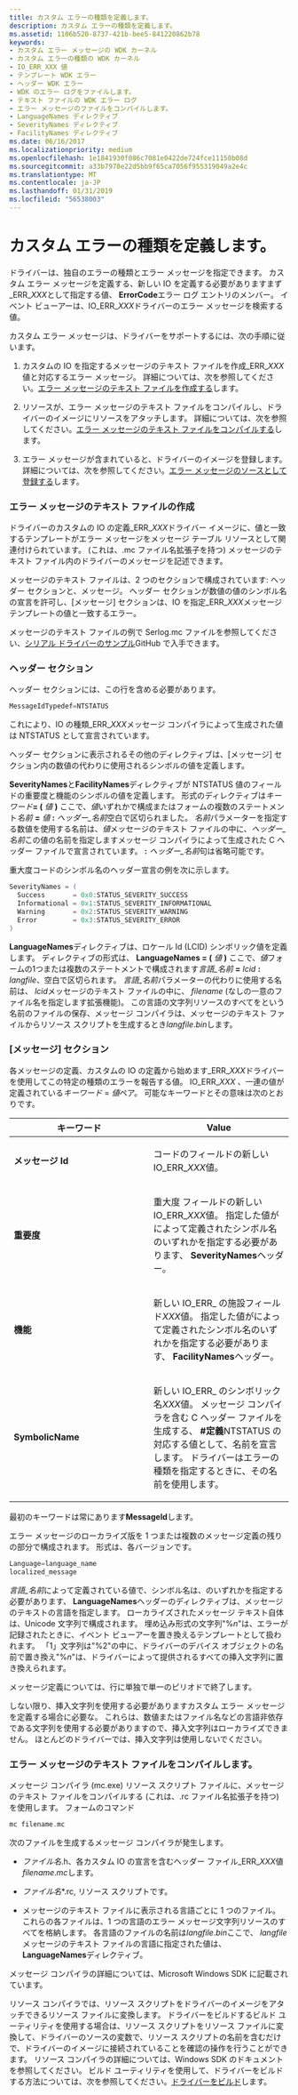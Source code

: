 ```yaml
---
title: カスタム エラーの種類を定義します。
description: カスタム エラーの種類を定義します。
ms.assetid: 1106b520-8737-421b-bee5-841220862b78
keywords:
- カスタム エラー メッセージの WDK カーネル
- カスタム エラーの種類の WDK カーネル
- IO_ERR_XXX 値
- テンプレート WDK エラー
- ヘッダー WDK エラー
- WDK のエラー ログをファイルします。
- テキスト ファイルの WDK エラー ログ
- エラー メッセージのファイルをコンパイルします。
- LanguageNames ディレクティブ
- SeverityNames ディレクティブ
- FacilityNames ディレクティブ
ms.date: 06/16/2017
ms.localizationpriority: medium
ms.openlocfilehash: 1e1841930f086c7081e0422de724fce11150b08d
ms.sourcegitcommit: a33b7978e22d5bb9f65ca7056f955319049a2e4c
ms.translationtype: MT
ms.contentlocale: ja-JP
ms.lasthandoff: 01/31/2019
ms.locfileid: "56538003"
---
```

# <a name="defining-custom-error-types"></a>カスタム エラーの種類を定義します。





ドライバーは、独自のエラーの種類とエラー メッセージを指定できます。 カスタム エラー メッセージを定義する、新しい IO を定義する必要がありますまず\_ERR\_*XXX*として指定する値、 **ErrorCode**エラー ログ エントリのメンバー。 イベント ビューアーは、IO\_ERR\_*XXX*ドライバーのエラー メッセージを検索する値。

カスタム エラー メッセージは、ドライバーをサポートするには、次の手順に従います。

1.  カスタムの IO を指定するメッセージのテキスト ファイルを作成\_ERR\_*XXX*値と対応するエラー メッセージ。 詳細については、次を参照してください。[エラー メッセージのテキスト ファイルを作成する](#ddk-creating-the-error-message-text-file-kg)します。

2.  リソースが、エラー メッセージのテキスト ファイルをコンパイルし、ドライバーのイメージにリソースをアタッチします。 詳細については、次を参照してください。[エラー メッセージのテキスト ファイルをコンパイルする](#ddk-compiling-the-error-message-text-file-kg)します。

3.  エラー メッセージが含まれていると、ドライバーのイメージを登録します。 詳細については、次を参照してください。[エラー メッセージのソースとして登録する](registering-as-a-source-of-error-messages.md)します。

### <a href="" id="ddk-creating-the-error-message-text-file-kg"></a>エラー メッセージのテキスト ファイルの作成

ドライバーのカスタムの IO の定義\_ERR\_*XXX*ドライバー イメージに、値と一致するテンプレートがエラー メッセージをメッセージ テーブル リソースとして関連付けられています。 (これは、.mc ファイル名拡張子を持つ) メッセージのテキスト ファイル内のドライバーのメッセージを記述できます。

メッセージのテキスト ファイルは、2 つのセクションで構成されています: ヘッダー セクションと、メッセージ。 ヘッダー セクションが数値の値のシンボル名の宣言を許可し、[メッセージ] セクションは、IO を指定\_ERR\_*XXX*メッセージ テンプレートの値と一致するエラー。

メッセージのテキスト ファイルの例で Serlog.mc ファイルを参照してください、[シリアル ドライバーのサンプル](https://go.microsoft.com/fwlink/p/?LinkId=617962)GitHub で入手できます。

### <a name="header-section"></a>ヘッダー セクション

ヘッダー セクションには、この行を含める必要があります。

```cpp
MessageIdTypedef=NTSTATUS
```

これにより、IO の種類\_ERR\_*XXX*メッセージ コンパイラによって生成された値は NTSTATUS として宣言されています。

ヘッダー セクションに表示されるその他のディレクティブは、[メッセージ] セクション内の数値の代わりに使用されるシンボルの値を定義します。

**SeverityNames**と**FacilityNames**ディレクティブが NTSTATUS 値のフィールドの重要度と機能のシンボルの値を定義します。 形式のディレクティブは<em>キーワード</em>**= (** *値* **)** ここで、*値*いずれかで構成またはフォームの複数のステートメント*名前* **=** *値* **:** *ヘッダー\_名前*空白で区切られました。 *名前*パラメーターを指定する数値を使用する名前は、*値*メッセージのテキスト ファイルの中に、*ヘッダー\_名前*この値の名前を指定しますメッセージ コンパイラによって生成された C ヘッダー ファイルで宣言されています。 **:** *ヘッダー\_名前*句は省略可能です。

重大度コードのシンボル名のヘッダー宣言の例を次に示します。

```cpp
SeverityNames = (
  Success       = 0x0:STATUS_SEVERITY_SUCCESS
  Informational = 0x1:STATUS_SEVERITY_INFORMATIONAL
  Warning       = 0x2:STATUS_SEVERITY_WARNING
  Error         = 0x3:STATUS_SEVERITY_ERROR
)
```

**LanguageNames**ディレクティブは、ロケール Id (LCID) シンボリック値を定義します。 ディレクティブの形式は、 **LanguageNames = (** *値* **)** ここで、*値*フォームの1つまたは複数のステートメントで構成されます*言語\_名前* **=** *lcid* **:** *langfile*、空白で区切られます。 *言語\_名前*パラメーターの代わりに使用する名前は、 *lcid*メッセージのテキスト ファイルの中に、 *filename* (なしの一意のファイル名を指定します拡張機能)。 この言語の文字列リソースのすべてをという名前のファイルの保存、メッセージ コンパイラは、メッセージのテキスト ファイルからリソース スクリプトを生成するとき*langfile*.*bin*します。

### <a name="message-section"></a>[メッセージ] セクション

各メッセージの定義、カスタムの IO の定義から始めます\_ERR\_*XXX*ドライバーを使用してこの特定の種類のエラーを報告する値。 IO\_ERR\_*XXX* 、一連の値が定義されている*キーワード* = *値*ペア。 可能なキーワードとその意味は次のとおりです。

<table>
<colgroup>
<col width="50%" />
<col width="50%" />
</colgroup>
<thead>
<tr class="header">
<th>キーワード</th>
<th>Value</th>
</tr>
</thead>
<tbody>
<tr class="odd">
<td><p><strong>メッセージ Id</strong></p></td>
<td><p>コードのフィールドの新しい IO_ERR_<em>XXX</em>値。</p></td>
</tr>
<tr class="even">
<td><p><strong>重要度</strong></p></td>
<td><p>重大度 フィールドの新しい IO_ERR_<em>XXX</em>値。 指定した値がによって定義されたシンボル名のいずれかを指定する必要があります、 <strong>SeverityNames</strong>ヘッダー。</p></td>
</tr>
<tr class="odd">
<td><p><strong>機能</strong></p></td>
<td><p>新しい IO_ERR_ の施設フィールド<em>XXX</em>値。 指定した値がによって定義されたシンボル名のいずれかを指定する必要があります、 <strong>FacilityNames</strong>ヘッダー。</p></td>
</tr>
<tr class="even">
<td><p><strong>SymbolicName</strong></p></td>
<td><p>新しい IO_ERR_ のシンボリック名<em>XXX</em>値。 メッセージ コンパイラを含む C ヘッダー ファイルを生成する、 <strong>#定義</strong>NTSTATUS の対応する値として、名前を宣言します。 ドライバーはエラーの種類を指定するときに、その名前を使用します。</p></td>
</tr>
</tbody>
</table>

 

最初のキーワードは常にあります**MessageId**します。

エラー メッセージのローカライズ版を 1 つまたは複数のメッセージ定義の残りの部分で構成されます。 形式は、各バージョンです。

```cpp
Language=language_name
localized_message
```

*言語\_名前*によって定義されている値で、シンボル名は、のいずれかを指定する必要があります、 **LanguageNames**ヘッダーのディレクティブは、メッセージのテキストの言語を指定します。 ローカライズされたメッセージ テキスト自体は、Unicode 文字列で構成されます。 埋め込み形式の文字列"%*n*"は、エラーが記録されたときに、イベント ビューアーを置き換えるテンプレートとして扱われます。 「1」文字列は"%2"の中に、ドライバーのデバイス オブジェクトの名前で置き換え"%*n*"は、ドライバーによって提供されるすべての挿入文字列に置き換えられます。

メッセージ定義については、行に単独で単一のピリオドで終了します。

しない限り、挿入文字列を使用する必要がありますカスタム エラー メッセージを定義する場合に必要な。 これらは、数値またはファイル名などの言語非依存である文字列を使用する必要がありますので、挿入文字列はローカライズできません。 ほとんどのドライバーでは、挿入文字列は使用しないでください。

### <a href="" id="ddk-compiling-the-error-message-text-file-kg"></a>エラー メッセージのテキスト ファイルをコンパイルします。

メッセージ コンパイラ (mc.exe) リソース スクリプト ファイルに、メッセージのテキスト ファイルをコンパイルする (これは、.rc ファイル名拡張子を持つ) を使用します。 フォームのコマンド

```cpp
mc filename.mc
```

次のファイルを生成するメッセージ コンパイラが発生します。

-   *ファイル名*.h、各カスタム IO の宣言を含むヘッダー ファイル\_ERR\_*XXX*値*filename*.*mc*します。

-   *ファイル名**.rc, リソース スクリプトです。

-   メッセージのテキスト ファイルに表示される言語ごとに 1 つのファイル。 これらの各ファイルは、1 つの言語のエラー メッセージ文字列リソースのすべてを格納します。 各言語のファイルの名前は*langfile*.*bin*ここで、 *langfile*メッセージのテキスト ファイルの言語に指定された値は、 **LanguageNames**ディレクティブ。

メッセージ コンパイラの詳細については、Microsoft Windows SDK に記載されています。

リソース コンパイラでは、リソース スクリプトをドライバーのイメージをアタッチできるリソース ファイルに変換します。 ドライバーをビルドするビルド ユーティリティを使用する場合は、リソース スクリプトをリソース ファイルに変換して、ドライバーのソースの変数で、リソース スクリプトの名前を含むだけで、ドライバーのイメージに接続されていることを確認の操作を行うことができます。 リソース コンパイラの詳細については、Windows SDK のドキュメントを参照してください。 ビルド ユーティリティを使用して、ドライバーをビルドする方法については、次を参照してください。[ドライバーをビルド](https://docs.microsoft.com/windows-hardware/drivers/develop/building-a-driver)します。


 

 




